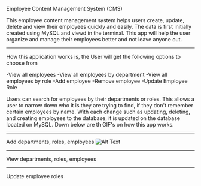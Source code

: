 Employee Content Management System (CMS)

This employee content management system helps users create, update, delete and view their employees quickly and easily.  The data is first initially created using MySQL and viewd in the terminal.  This app will help the user organize and manage their employees better and not leave anyone out.


*****
How this application works is, the User will get the following options to choose from

-View all employees
-View all employees by department
-View all employees by role
-Add employee
-Remove employee
-Update Employee Role

Users can search for employees by their departments or roles.  This allows a user to narrow down who it is they are trying to find, if they don't remember certain employees by name.  With each change such as updating, deleting, and creating employees to the database, it is updated on the database located on MySQL.  Down below are th GIF's on how this app works.

*****
Add departments, roles, employees
![Alt Text](https://drive.google.com/file/d/1xHxrrWySYgrJogwdWOLp6YeFkF2Fuu5w/view)

*****
View departments, roles, employees



*****
Update employee roles


